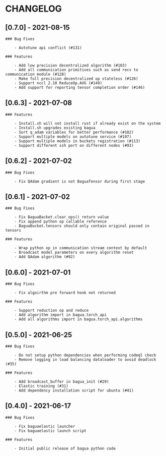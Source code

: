# CHANGELOG

## [0.7.0] - 2021-08-15

    ### Bug Fixes
    
        - Autotune api conflict (#131)

    ### Features
    
        - Add low precision decentralized algorithm (#103)
        - Add all communication primitives such as send recv to communication module (#128)
        - Make full precision decentralized op stateless (#126)
        - Support nccl 2.10 ReduceOp.AVG (#149)
        - Add support for reporting tensor completion order (#146)


## [0.6.3] - 2021-07-08

    ### Features
    
        - Install.sh will not install rust if already exist on the system
        - Install.sh upgrades existing bagua
        - Sort q_adam variables for better performance (#102)
        - Support multiple models on autotune service (#107)
        - Support multiple models in buckets registration (#113)
        - Support different ssh port on different nodes (#93)


## [0.6.2] - 2021-07-02

    ### Bug Fixes
    
        - Fix QAdam gradient is not BaguaTensor during first stage


## [0.6.1] - 2021-07-02

    ### Bug Fixes
    
        - Fix BaguaBacket.clear_ops() return value
        - Fix append python op callable reference
        - BaguaBucket.tensors should only contain original passed in tensors

    ### Features
    
        - Wrap python op in communication stream context by default
        - Broadcast model parameters on every algorithm reset
        - Add QAdam algorithm (#92)


## [0.6.0] - 2021-07-01

    ### Bug Fixes
    
        - Fix algoirthm pre forward hook not returned

    ### Features
    
        - Support reduction op and reduce
        - Add algorithm import in bagua.torch_api
        - Add all algorithms import in bagua.torch_api.algorithms


## [0.5.0] - 2021-06-25

    ### Bug Fixes
    
        - Do not setup python dependencies when performing codeql check
        - Remove logging in load balancing dataloader to avoid deadlock (#35)

    ### Features
    
        - Add broadcast_buffer in bagua_init (#29)
        - Elastic training (#31)
        - Add dependency installation script for ubuntu (#41)


## [0.4.0] - 2021-06-17

    ### Bug Fixes
    
        - Fix baguaelastic launcher
        - Fix baguaelastic launch script

    ### Features
    
        - Initial public release of bagua python code


